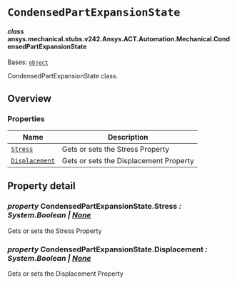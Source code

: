 # `CondensedPartExpansionState`



#### *class* ansys.mechanical.stubs.v242.Ansys.ACT.Automation.Mechanical.CondensedPartExpansionState

Bases: [`object`](https://docs.python.org/3/library/functions.html#object)

CondensedPartExpansionState class.

<!-- !! processed by numpydoc !! -->

<a id="overview"></a>

## Overview

### Properties

| Name | Description |
|-------------------------------------------------------------|----------------------------------------|
| [`Stress`](#CondensedPartExpansionState.Stress)             | Gets or sets the Stress Property       |
| [`Displacement`](#CondensedPartExpansionState.Displacement) | Gets or sets the Displacement Property |

<a id="property-detail"></a>

## Property detail

<a id="CondensedPartExpansionState.Stress"></a>

### *property* CondensedPartExpansionState.Stress *: System.Boolean | [None](https://docs.python.org/3/library/constants.html#None)*

Gets or sets the Stress Property

<!-- !! processed by numpydoc !! -->

<a id="CondensedPartExpansionState.Displacement"></a>

### *property* CondensedPartExpansionState.Displacement *: System.Boolean | [None](https://docs.python.org/3/library/constants.html#None)*

Gets or sets the Displacement Property

<!-- !! processed by numpydoc !! -->

